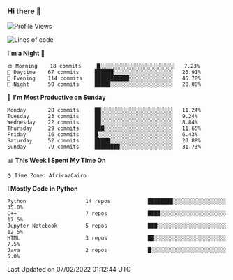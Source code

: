 ### Hi there 👋

<!--
**AMR-KELEG/AMR-KELEG** is a ✨ _special_ ✨ repository because its `README.md` (this file) appears on your GitHub profile.

Here are some ideas to get you started:

- 🔭 I’m currently working on ...
- 🌱 I’m currently learning ...
- 👯 I’m looking to collaborate on ...
- 🤔 I’m looking for help with ...
- 💬 Ask me about ...
- 📫 How to reach me: ...
- 😄 Pronouns: ...
- ⚡ Fun fact: ...
-->

<!--START_SECTION:waka-->
![Profile Views](http://img.shields.io/badge/Profile%20Views-2-blue)

![Lines of code](https://img.shields.io/badge/From%20Hello%20World%20I%27ve%20Written-3%20Million%20lines%20of%20code-blue)

**I'm a Night 🦉** 

```text
🌞 Morning    18 commits     █░░░░░░░░░░░░░░░░░░░░░░░░   7.23% 
🌆 Daytime    67 commits     ██████░░░░░░░░░░░░░░░░░░░   26.91% 
🌃 Evening    114 commits    ███████████░░░░░░░░░░░░░░   45.78% 
🌙 Night      50 commits     █████░░░░░░░░░░░░░░░░░░░░   20.08%

```
📅 **I'm Most Productive on Sunday** 

```text
Monday       28 commits     ██░░░░░░░░░░░░░░░░░░░░░░░   11.24% 
Tuesday      23 commits     ██░░░░░░░░░░░░░░░░░░░░░░░   9.24% 
Wednesday    22 commits     ██░░░░░░░░░░░░░░░░░░░░░░░   8.84% 
Thursday     29 commits     ███░░░░░░░░░░░░░░░░░░░░░░   11.65% 
Friday       16 commits     █░░░░░░░░░░░░░░░░░░░░░░░░   6.43% 
Saturday     52 commits     █████░░░░░░░░░░░░░░░░░░░░   20.88% 
Sunday       79 commits     ████████░░░░░░░░░░░░░░░░░   31.73%

```


📊 **This Week I Spent My Time On** 

```text
⌚︎ Time Zone: Africa/Cairo

```

**I Mostly Code in Python** 

```text
Python                   14 repos            ████████░░░░░░░░░░░░░░░░░   35.0% 
C++                      7 repos             ████░░░░░░░░░░░░░░░░░░░░░   17.5% 
Jupyter Notebook         5 repos             ███░░░░░░░░░░░░░░░░░░░░░░   12.5% 
HTML                     3 repos             ██░░░░░░░░░░░░░░░░░░░░░░░   7.5% 
Java                     2 repos             █░░░░░░░░░░░░░░░░░░░░░░░░   5.0%

```



 Last Updated on 07/02/2022 01:12:44 UTC
<!--END_SECTION:waka-->
